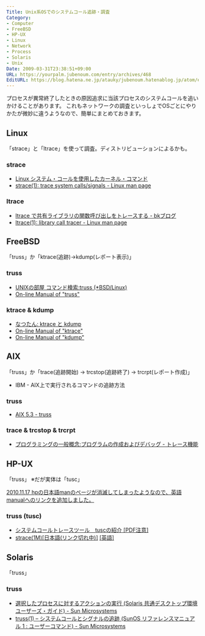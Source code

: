 ```yaml
---
Title: Unix系OSでのシステムコール追跡・調査
Category:
- Computer
- FreeBSD
- HP-UX
- Linux
- Network
- Process
- Solaris
- Unix
Date: 2009-03-31T23:38:51+09:00
URL: https://yourpalm.jubenoum.com/entry/archives/468
EditURL: https://blog.hatena.ne.jp/atauky/jubenoum.hatenablog.jp/atom/entry/6653458415120885587
---
```


プロセスが異常終了したときの原因追求に当該プロセスのシステムコールを追いかけることがあります。
これもネットワークの調査といっしょでOSごとにやりかたが微妙に違うようなので、簡単にまとめておきます。

<!--more-->

<h2>Linux</h2>
「strace」と「ltrace」を使って調査。ディストリビューションによるかも。

<h3>strace</h3>
<ul>
	<li><a href="http://www.ibm.com/developerworks/jp/linux/library/l-system-calls/" title="Linux システム・コールを使用したカーネル・コマンド">Linux システム・コールを使用したカーネル・コマンド</a></li>
	<li><a href="http://linux.die.net/man/1/strace" title="strace(1): trace system calls/signals - Linux man page">strace(1): trace system calls/signals - Linux man page</a></li>
</ul>
<h3>ltrace</h3>
<ul>
	<li><a href="http://0xcc.net/blog/archives/000103.html" title="ltrace で共有ライブラリの関数呼び出しをトレースする - bkブログ">ltrace で共有ライブラリの関数呼び出しをトレースする - bkブログ</a></li>
	<li><a href="http://linux.die.net/man/1/ltrace" title="ltrace(1): library call tracer - Linux man page">ltrace(1): library call tracer - Linux man page</a></li>
</ul>

<h2>FreeBSD</h2>
「truss」か「ktrace(追跡)→kdump(レポート表示)」

<h3>truss</h3>
<ul>
	<li><a href="http://x68000.q-e-d.net/~68user/unix/pickup?truss" title="UNIXの部屋 コマンド検索:truss (*BSD/Linux)">UNIXの部屋 コマンド検索:truss (*BSD/Linux)</a></li>
	<li><a href="http://www.jp.freebsd.org/cgi/mroff.cgi?sect=1&amp;cmd=&amp;lc=1&amp;subdir=man&amp;dir=jpman-6.0.0%2Fman&amp;man=truss#toc" title="On-line Manual of &quot;truss&quot;">On-line Manual of &quot;truss&quot;</a></li>
</ul>
<h3>ktrace & kdump</h3>
<ul>
	<li><a href="http://natu.txt-nifty.com/natsutan/2007/04/ktrace_kdump_b0dc.html" title="なつたん: ktrace と kdump">なつたん: ktrace と kdump</a></li>
	<li><a href="http://www.jp.freebsd.org/cgi/mroff.cgi?sect=1&amp;cmd=&amp;lc=1&amp;subdir=man&amp;dir=jpman-6.0.0%2Fman&amp;subdir=man&amp;man=ktrace" title="On-line Manual of &quot;ktrace&quot;">On-line Manual of &quot;ktrace&quot;</a></li>
	<li><a href="http://www.jp.freebsd.org/cgi/mroff.cgi?sect=1&amp;cmd=&amp;lc=1&amp;subdir=man&amp;dir=jpman-6.0.0%2Fman&amp;subdir=man&amp;man=kdump" title="On-line Manual of &quot;kdump&quot;">On-line Manual of &quot;kdump&quot;</a></li>
</ul>

<h2>AIX</h2>
「truss」か「trace(追跡開始) → trcstop(追跡終了) → trcrpt(レポート作成)」

<ul>
	<li>IBM - AIX上で実行されるコマンドの追跡方法</li>
</ul>

<h3>truss</h3>
<ul>
	<li><a href="http://publib.boulder.ibm.com/infocenter/pseries/v5r3/index.jsp?topic=/com.ibm.aix.cmds/doc/aixcmds5/truss.htm" title="pSeries および AIX インフォメーション・センター">AIX 5.3 - truss</a></li>
</ul>

<h3>trace & trcstop & trcrpt</h3>
<ul>
	<li><a href="http://publib.boulder.ibm.com/infocenter/pseries/v5r3/index.jsp?topic=/com.ibm.aix.genprogc/doc/genprogc/trace_facility.htm" title="pSeries および AIX インフォメーション・センター">プログラミングの一般概念:プログラムの作成およびデバッグ - トレース機能</a></li>
</ul>

<h2>HP-UX</h2>
「truss」 ※だが実体は「tusc」

<ins datetime="2010-11-17T17:29:03+00:00">2010.11.17 hpの日本語manのページが消滅してしまったようなので、英語manualへのリンクを追加しました。</ins>


<h3>truss (tusc)</h3>
<ul>
	<li><a href="http://h50146.www5.hp.com/products/software/oe/hpux/developer/document/pdfs/PDFHS04047-01.pdf">システムコールトレースツール　tuscの紹介 [PDF注意]</a>
	<li><a href="http://docs.hp.com/ja/B2355-90853/strace.1M.html" title="strace(1M)">strace(1M)[日本語(リンク切れ中)]</a> <a href="http://docs.hp.com/en/B2355-90681/strace.1M.html" title="strace(1M)">[英語]</a></li>
</ul>

<h2>Solaris</h2>
「truss」

<h3>truss</h3>
<ul>
	<li><a href="http://docs.sun.com/app/docs/doc/816-3942/6ma6iba36?l=ja&amp;a=view" title="選択したプロセスに対するアクションの実行 (Solaris 共通デスクトップ環境 ユーザーズ・ガイド) - Sun Microsystems">選択したプロセスに対するアクションの実行 (Solaris 共通デスクトップ環境 ユーザーズ・ガイド) - Sun Microsystems</a></li>
	<li><a href="http://docs.sun.com/app/docs/doc/819-1210/truss-1?a=view" title="truss(1) – システムコールとシグナルの追跡 (SunOS リファレンスマニュアル 1 : ユーザーコマンド) - Sun Microsystems">truss(1) – システムコールとシグナルの追跡 (SunOS リファレンスマニュアル 1 : ユーザーコマンド) - Sun Microsystems</a></li>
</ul>




